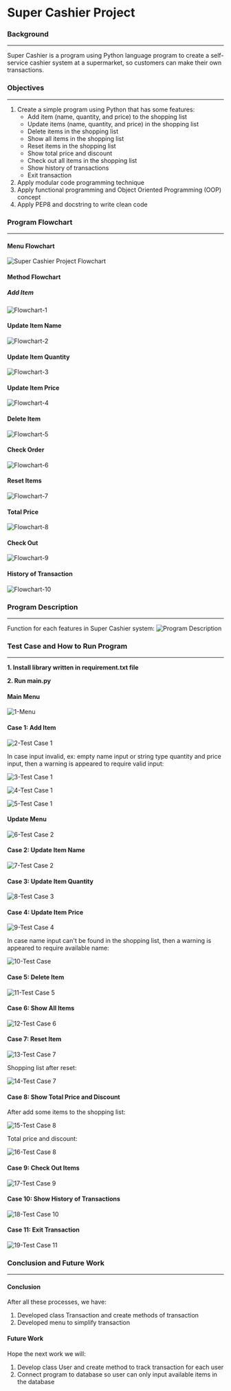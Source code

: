# Super Cashier Project #
### Background ###
---------------
Super Cashier is a program using Python language program to create a self-service cashier system at a supermarket, so customers can make their own transactions.


### Objectives ###
---------------
1. Create a simple program using Python that has some features:
   * Add item (name, quantity, and price) to the shopping list
   * Update items (name, quantity, and price) in the shopping list
   * Delete items in the shopping list
   * Show all items in the shopping list
   * Reset items in the shopping list
   * Show total price and discount
   * Check out all items in the shopping list
   * Show history of transactions
   * Exit transaction
2. Apply modular code programming technique
3. Apply functional programming and Object Oriented Programming (OOP) concept
4. Apply PEP8 and docstring to write clean code


### Program Flowchart ##
---------------
#### Menu Flowchart ####
![Super Cashier Project Flowchart](https://user-images.githubusercontent.com/91242818/218290221-a9dbb7d4-9fa5-42cf-adfd-cba9d0c3bd63.jpg)

#### Method Flowchart ####
##### Add Item #####
![Flowchart-1](https://user-images.githubusercontent.com/91242818/215308279-4231dfe5-a1a3-40be-bd7a-30b17a7f078c.jpg)

#### Update Item Name ####
![Flowchart-2](https://user-images.githubusercontent.com/91242818/215308285-41562378-30f8-461a-8b68-648cb50772a4.jpg)

#### Update Item Quantity ####
![Flowchart-3](https://user-images.githubusercontent.com/91242818/215308494-42aedf3f-ba44-4826-8e7a-f1f9f80ae5e0.jpg)

#### Update Item Price ####
![Flowchart-4](https://user-images.githubusercontent.com/91242818/215308513-19fcf071-cd09-447f-a607-f9669a1d0046.jpg)

#### Delete Item ####
![Flowchart-5](https://user-images.githubusercontent.com/91242818/215308591-b2e9fcce-3c86-45a9-8fba-6b23bfdc09ec.jpg)

#### Check Order ####
![Flowchart-6](https://user-images.githubusercontent.com/91242818/215309076-88b40abc-1f22-494f-aab5-5bac39c0de1c.jpg)

#### Reset Items ####
![Flowchart-7](https://user-images.githubusercontent.com/91242818/215308710-9e227b58-8d0b-4b69-b70a-aa32ea6e72e9.jpg)

#### Total Price ####
![Flowchart-8](https://user-images.githubusercontent.com/91242818/218290288-a2fcdf06-6978-4b5b-9636-e722a6c6f874.jpg)

#### Check Out ####
![Flowchart-9](https://user-images.githubusercontent.com/91242818/215309110-8bb58350-aeed-498d-a99f-3f3182309e51.jpg)

#### History of Transaction ####
![Flowchart-10](https://user-images.githubusercontent.com/91242818/215309154-2cda1592-a606-4925-8ef9-68195edef253.jpg)


### Program Description ###
---------------
Function for each features in Super Cashier system:
![Program Description](https://user-images.githubusercontent.com/91242818/218290367-da0bfa7a-8f9a-4f9a-a7af-e0baa1f0220e.png)


### Test Case and How to Run Program ###
---------------
**1. Install library written in requirement.txt file**

**2. Run main.py**

#### Main Menu ####
![1-Menu](https://user-images.githubusercontent.com/91242818/215303213-dd4e5192-ed3b-4c0b-818b-3fdb4cadbb68.png)

#### Case 1: Add Item ####
![2-Test Case 1](https://user-images.githubusercontent.com/91242818/215303314-3a6787c7-cc76-4082-b532-95c8d3cda793.png)

In case input invalid, ex: empty name input or string type quantity and price input, then a warning is appeared to require valid input:

![3-Test Case 1](https://user-images.githubusercontent.com/91242818/215303363-4a5243f0-bfab-460f-a772-a5d9a1737421.png)

![4-Test Case 1](https://user-images.githubusercontent.com/91242818/215303365-29a90207-13df-4a65-8dd4-634447781924.png)

![5-Test Case 1](https://user-images.githubusercontent.com/91242818/215303366-c0eb69e0-c90a-4bcf-8014-01e25ed869f5.png)

#### Update Menu ####
![6-Test Case 2](https://user-images.githubusercontent.com/91242818/215303433-159bedcf-7bfc-482a-8487-5166ffea6ec0.png)

#### Case 2: Update Item Name ####
![7-Test Case 2](https://user-images.githubusercontent.com/91242818/215303454-397752d9-c0ed-4085-83f4-ba6f806a49d2.png)

#### Case 3: Update Item Quantity ####
![8-Test Case 3](https://user-images.githubusercontent.com/91242818/215303463-ee7fd680-170c-43a7-b9e6-a1ef6cfeaaef.png)

#### Case 4: Update Item Price ####
![9-Test Case 4](https://user-images.githubusercontent.com/91242818/215303467-2b411889-cef3-46ca-82ea-bb4f997c104b.png)

In case name input can't be found in the shopping list, then a warning is appeared to require available name:

![10-Test Case](https://user-images.githubusercontent.com/91242818/215303501-892cfcd9-e440-400f-b370-659f8d5908e8.png)

#### Case 5: Delete Item ####
![11-Test Case 5](https://user-images.githubusercontent.com/91242818/215303507-64d48f2b-a9f1-4892-9529-4a1107a2dee7.png)

#### Case 6: Show All Items ####
![12-Test Case 6](https://user-images.githubusercontent.com/91242818/218241069-d646741b-772a-4136-8052-eeba0aa939fe.png)

#### Case 7: Reset Item ####
![13-Test Case 7](https://user-images.githubusercontent.com/91242818/215303517-701fb5c7-101b-407c-a9e3-96c67b6c5081.png)

Shopping list after reset:

![14-Test Case 7](https://user-images.githubusercontent.com/91242818/215303523-63eac1bf-ac9f-49f3-a907-eddb5e9f2678.png)

#### Case 8: Show Total Price and Discount ####
After add some items to the shopping list:

![15-Test Case 8](https://user-images.githubusercontent.com/91242818/218241078-a9a498d8-c9a1-414c-9294-9ee7e3399a62.png)

Total price and discount:

![16-Test Case 8](https://user-images.githubusercontent.com/91242818/218290146-a6fc3f6d-ffc4-4d94-91db-88ea4799af90.png)

#### Case 9: Check Out Items ####
![17-Test Case 9](https://user-images.githubusercontent.com/91242818/215303817-c20b497d-924a-4596-ace9-445f7e5a64e0.png)

#### Case 10: Show History of Transactions ####
![18-Test Case 10](https://user-images.githubusercontent.com/91242818/218290180-58cc73c0-4092-4342-ac86-6a44a8c2f10b.png)

#### Case 11: Exit Transaction ####
![19-Test Case 11](https://user-images.githubusercontent.com/91242818/215309488-65bce7d6-dab1-41e0-affe-32845e617f49.png)


### Conclusion and Future Work ###
---------------
#### Conclusion ####
After all these processes, we have:
1. Developed class Transaction and create methods of transaction
2. Developed menu to simplify transaction

#### Future Work ####
Hope the next work we will:
1. Develop class User and create method to track transaction for each user
2. Connect program to database so user can only input available items in the database
